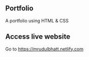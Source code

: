 ## Portfolio
A portfolio using HTML & CSS

## Access live website
Go to https://mrudulbhatt.netlify.com
